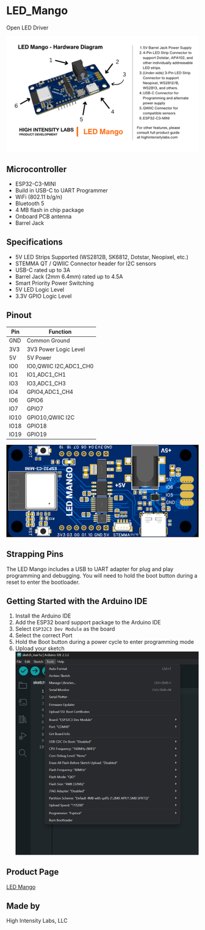 # LED_Mango
Open LED Driver

![LED Mango](diagrams/LEDMangoDiagram.png)

## Microcontroller
* ESP32-C3-MINI
* Build in USB-C to UART Programmer
* WiFi (802.11 b/g/n)
* Bluetooth 5
* 4 MB flash in chip package
* On­board PCB antenna
* Barrel Jack

## Specifications
* 5V LED Strips Supported (WS2812B, SK6812, Dotstar, Neopixel, etc.)
* STEMMA QT / QWIIC Connector header for I2C sensors
* USB-C rated up to 3A
* Barrel Jack (2mm 6.4mm) rated up to 4.5A
* Smart Priority Power Switching
* 5V LED Logic Level
* 3.3V GPIO Logic Level

## Pinout

| Pin | Function |
| --- | --- |
| GND | Common Ground |
| 3V3 | 3V3 Power Logic Level |
| 5V | 5V Power |
| IO0 | IO0,QWIIC I2C,ADC1_CH0 |
| IO1 | IO1,ADC1_CH1 |
| IO3 | IO3,ADC1_CH3 |
| IO4 | GPIO4,ADC1_CH4 |
| IO6 | GPIO6 |
| IO7 | GPIO7 |
| IO10 | GPIO10,QWIIC I2C |
| IO18 | GPIO18 |
| IO19 | GPIO19 |

![LED Mango](diagrams/LED_Mango_Render.png)

## Strapping Pins
The LED Mango includes a USB to UART adapter for plug and play programming and debugging. You will need to hold the boot button during a reset to enter the bootloader.

## Getting Started with the Arduino IDE
1. Install the Arduino IDE
2. Add the ESP32 board support package to the Arduino IDE
3. Select `ESP32C3 Dev Module` as the board
4. Select the correct Port
5. Hold the Boot button during a power cycle to enter programming mode
6. Upload your sketch
![LED Mango Arduino Programming Screenshot](diagrams/Arduino-Programming-Screenshot.png)

## Product Page
[LED Mango](https://highintensitylabs.com/products/led-mango)

## Made by
High Intensity Labs, LLC